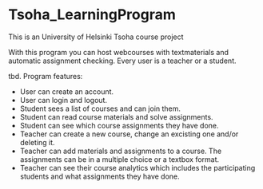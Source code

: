 # Tsoha_LearningProgram
This is an University of Helsinki Tsoha course project

With this program you can host webcourses with textmaterials and automatic assignment checking. Every user is a teacher or a student.

tbd. Program features:
* User can create an account.
* User can login and logout.
* Student sees a list of courses and can join them.
* Student can read course materials and solve assignments.
* Student can see which course assignments they have done.
* Teacher can create a new course, change an excisting one and/or deleting it.
* Teacher can add materials and assignments to a course. The assignments can be in a multiple choice or a textbox format. 
* Teacher can see their course analytics which includes the participating students and what assignments they have done.

